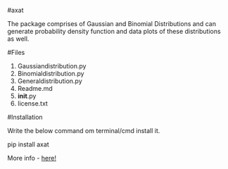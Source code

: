 #axat

The package comprises of Gaussian and Binomial Distributions and can generate probability density function and data plots of these distributions as well.

#Files

1. Gaussiandistribution.py
2. Binomialdistribution.py
3. Generaldistribution.py
4. Readme.md
5. __init__.py
6. license.txt

#Installation

Write the below command om terminal/cmd install it.

pip install axat

More info - <a href="https://pypi.org/project/axat/">here!</a>
